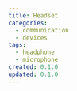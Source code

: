 ```yaml
---
title: Headset
categories:
  - communication
  - devices
tags:
  - headphone
  - microphone
created: 0.1.0
updated: 0.1.0
---
```

